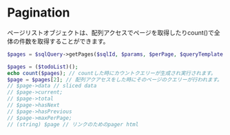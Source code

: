 # Pagination

ページリストオブジェクトは、配列アクセスでページを取得したりcount()で全体の件数を取得することができます。

```php
$pages = $sqlQuery->getPages($sqlId, $params, $perPage, $queryTemplate = '/{?page}'); // ページャーを取得

$pages = ($todoList)();
echo count($pages); // countした時にカウントクエリーが生成され実行されます。
$page = $pages[2]; // 配列アクアセスをした時にそのページのクエリーが行われます。
// $page->data // sliced data
// $page->current;
// $page->total
// $page->hasNext
// $page->hasPrevious
// $page->maxPerPage;
// (string) $page // リンクのためのpager html

